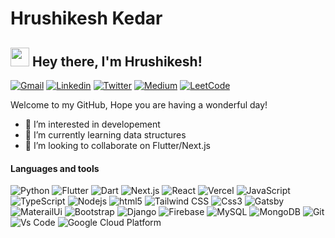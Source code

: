 # Hrushikesh Kedar

<h2><img src="https://emojis.slackmojis.com/emojis/images/1531849430/4246/blob-sunglasses.gif?1531849430" width="30"/> Hey there, I'm Hrushikesh!</h2>
<a href="mailto:hrushikedar33@gmail.com" target="_black"><img alt="Gmail" src="https://img.shields.io/badge/Gmail-EA4335?style=platic&logo=gmail&logoColor=white" /></a> 
<a href="https://www.linkedin.com/in/hrushikesh-kedar-706a4919b/" target="_black"><img alt="Linkedin" src="https://img.shields.io/badge/Linkedin-0A66C2?style=platic&logo=linkedin&logoColor=white" /></a> 
<a href="https://twitter.com/hrushi_kedar33/" target="_black"><img alt="Twitter" src="https://img.shields.io/badge/Twitter-1A91DA?style=platic&logo=twitter&logoColor=white" /></a> 
<a href="https://hrushikedar33.medium.com/" target="_black"><img alt="Medium" src="https://img.shields.io/badge/Medium-000000?style=platic&logo=medium&logoColor=white" /></a>
<a href="https://leetcode.com/hrushi_kedar/" target="_black"><img alt="LeetCode" src="https://img.shields.io/badge/LeetCode-FFA116?style=flat&logo=leetcode&logoColor=white" /></a>

<p>Welcome to my GitHub, Hope you are having a wonderful day!</p>

- 👀 I’m interested in developement
- 🌱 I’m currently learning data structures
- 🤝 I’m looking to collaborate on Flutter/Next.js

<h4>Languages and tools</h4>
<p>
    <img alt="Python" src="https://img.shields.io/badge/Python-14354C?style=flat-square&logo=python&logoColor=white" />
    <img alt="Flutter" src="https://img.shields.io/badge/Flutter-02569B?style=flat-square&logo=flutter&logoColor=white" />
    <img alt="Dart" src="https://img.shields.io/badge/Dart-0175C2?style=flat-square&logo=dart&logoColor=white" />
    <img alt="Next.js" src="https://img.shields.io/badge/Next.js-000000?style=flat-square&logo=next.js&logoColor=white" />
    <img alt="React" src="https://img.shields.io/badge/-React-61DAFB?style=flat-square&logo=react&logoColor=black" />
    <img alt="Vercel" src="https://img.shields.io/badge/Vercel-000000?style=flat-square&logo=vercel&logoColor=white" />
    <img alt="JavaScript" src="https://img.shields.io/badge/JavaScript-F7DF1E?style=flat-square&logo=javascript&logoColor=black" />
    <img alt="TypeScript" src="https://img.shields.io/badge/TypeScript-3178C6?style=flat-square&logo=typescript&logoColor=white" />
    <img alt="Nodejs" src="https://img.shields.io/badge/-Nodejs-43853d?style=flat-square&logo=Node.js&logoColor=white" />
    <img alt="html5" src="https://img.shields.io/badge/-HTML5-E34F26?style=flat-square&logo=html5&logoColor=white" />
    <img alt="Tailwind CSS" src="https://img.shields.io/badge/Tailwind CSS-38B2AC?style=flat-square&logo=tailwind-css&logoColor=white" />
    <img alt="Css3" src="https://img.shields.io/badge/CSS3-1572B6?style=flat-square&logo=css3&logoColor=white" />   
    <img alt="Gatsby" src="https://img.shields.io/badge/Gatsby-663399?style=flat-square&logo=gatsby&logoColor=white" />
    <img alt="MaterailUi" src="https://img.shields.io/badge/MaterailUi-0081CB?style=flat-square&logo=material-ui&logoColor=white" />
    <img alt="Bootstrap" src="https://img.shields.io/badge/-Bootstrap-7952B3?style=flat-square&logo=bootstrap&logoColor=white" /> 
    <img alt="Django" src="https://img.shields.io/badge/Django-092E20?style=flat-square&logo=django&logoColor=white" />
    <img alt="Firebase" src="https://img.shields.io/badge/-Firebase-FFCA28?style=flat-square&logo=firebase&logoColor=black" />
    <img alt="MySQL" src="https://img.shields.io/badge/-MySQL-4479A1?style=flat-square&logo=mysql&logoColor=white" />
    <img alt="MongoDB" src="https://img.shields.io/badge/-MongoDB-47A248?style=flat-square&logo=mongodb&logoColor=white" />
    <img alt="Git" src="https://img.shields.io/badge/Git-F05032?style=flat-square&logo=git&logoColor=white" />
    <img alt="Vs Code" src="https://img.shields.io/badge/-Visual%20Studio%20Code-007ACC?style=flat-square&logo=Visual%20Studio%20Code&logoColor=white" />
    <img alt="Google Cloud Platform" src="https://img.shields.io/badge/-Google_Cloud_Platform-1a73e8?style=flat-square&logo=google-cloud&logoColor=white" />

</p>

<!---
hrushikedar33/hrushikedar33 is a ✨ special ✨ repository because its `README.md` (this file) appears on your GitHub profile.
You can click the Preview link to take a look at your changes.
--->


<!---
hrushikedar33/hrushikedar33 is a ✨ special ✨ repository because its `README.md` (this file) appears on your GitHub profile.
You can click the Preview link to take a look at your changes.
--->
